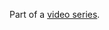 Part of a [video series](https://www.youtube.com/playlist?list=PLItP5KoawLqniVxFwjPatXjxq9vQLdX26).

